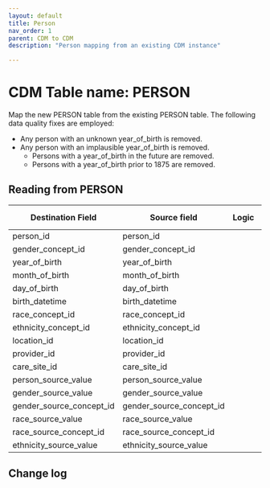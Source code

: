 ```yaml
---
layout: default
title: Person
nav_order: 1
parent: CDM to CDM
description: "Person mapping from an existing CDM instance"

---
```


# CDM Table name: PERSON

Map the new PERSON table from the existing PERSON table. The following data quality fixes are employed:

- Any person with an unknown year_of_birth is removed.
- Any person with an implausible year_of_birth is removed.
   - Persons with a year_of_birth in the future are removed.
   - Persons with a year_of_birth prior to 1875 are removed.

## Reading from PERSON

| Destination Field | Source field | Logic | Comment field |
| --- | --- | :---: | --- |
| person_id | person_id |  |  |
| gender_concept_id | gender_concept_id |  |  |
| year_of_birth | year_of_birth |  |  |
| month_of_birth | month_of_birth |  |  |
| day_of_birth | day_of_birth |  |  |
| birth_datetime | birth_datetime |  |  |
| race_concept_id | race_concept_id |  |  |
| ethnicity_concept_id | ethnicity_concept_id |  |   |
| location_id | location_id |  |  |
| provider_id | provider_id |  |  |
| care_site_id | care_site_id |  |  |
| person_source_value | person_source_value |  |  |
| gender_source_value | gender_source_value |  |  |
| gender_source_concept_id | gender_source_concept_id |  |  |
| race_source_value | race_source_value |  |   |
| race_source_concept_id | race_source_concept_id |  |  |
| ethnicity_source_value |  ethnicity_source_value |  |  | 

## Change log
